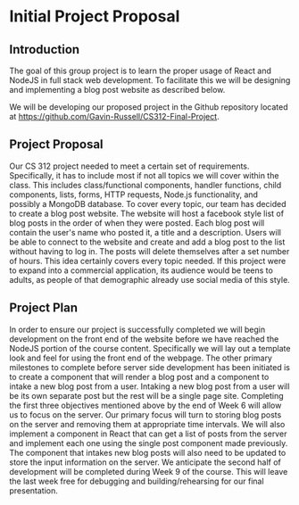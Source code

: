 # Initial Project Proposal

## Introduction
The goal of this group project is to learn the proper usage of React and NodeJS in full stack web development. To facilitate this we will be designing and implementing a blog post website as described below.

We will be developing our proposed project in the Github repository located at https://github.com/Gavin-Russell/CS312-Final-Project.

## Project Proposal
Our CS 312 project needed to meet a certain set of requirements. Specifically, it has to include most if not all topics we will cover within the class. This includes class/functional components, handler functions, child components, lists, forms, HTTP requests, Node.js functionality, and possibly a MongoDB database. To cover every topic, our team has decided to create a blog post website. The website will host a facebook style list of blog posts in the order of when they were posted. Each blog post will contain the user's name who posted it, a title and a description. Users will be able to connect to the website and create and add a blog post to the list without having to log in. The posts will delete themselves after a set number of hours. This idea certainly covers every topic needed. If this project were to expand into a commercial application, its audience would be teens to adults, as people of that demographic already use social media of this style. 

## Project Plan
In order to ensure our project is successfully completed we will begin development on the front end of the website before we have reached the NodeJS portion of the course content. Specifically we will lay out a template look and feel for using the front end of the webpage. The other primary milestones to complete before server side development has been initiated is to create a component that will render a blog post and a component to intake a new blog post from a user. Intaking a new blog post from a user will be its own separate post but the rest will be a single page site.
Completing the first three objectives mentioned above by the end of Week 6 will allow us to focus on the server. Our primary focus will turn to storing blog posts on the server and removing them at appropriate time intervals. We will also implement a component in React that can get a list of posts from the server and implement each one using the single post component made previously. The component that intakes new blog posts will also need to be updated to store the input information on the server.
We anticipate the second half of development will be completed during Week 9 of the course. This will leave the last week free for debugging and building/rehearsing for our final presentation.
